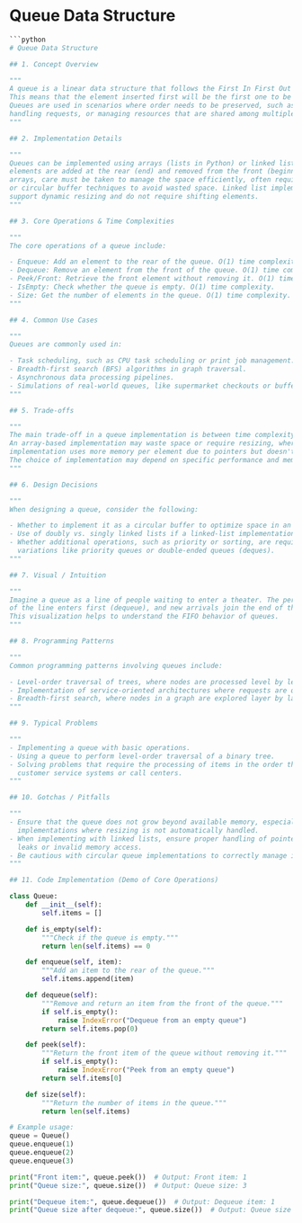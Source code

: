 # Queue Data Structure

```python
```python
# Queue Data Structure

## 1. Concept Overview

"""
A queue is a linear data structure that follows the First In First Out (FIFO) principle.
This means that the element inserted first will be the first one to be removed.
Queues are used in scenarios where order needs to be preserved, such as scheduling tasks,
handling requests, or managing resources that are shared among multiple consumers.
"""

## 2. Implementation Details

"""
Queues can be implemented using arrays (lists in Python) or linked lists. In a queue,
elements are added at the rear (end) and removed from the front (beginning). When using
arrays, care must be taken to manage the space efficiently, often requiring dynamic resizing
or circular buffer techniques to avoid wasted space. Linked list implementations naturally
support dynamic resizing and do not require shifting elements.
"""

## 3. Core Operations & Time Complexities

"""
The core operations of a queue include:

- Enqueue: Add an element to the rear of the queue. O(1) time complexity.
- Dequeue: Remove an element from the front of the queue. O(1) time complexity.
- Peek/Front: Retrieve the front element without removing it. O(1) time complexity.
- IsEmpty: Check whether the queue is empty. O(1) time complexity.
- Size: Get the number of elements in the queue. O(1) time complexity.
"""

## 4. Common Use Cases

"""
Queues are commonly used in:

- Task scheduling, such as CPU task scheduling or print job management.
- Breadth-first search (BFS) algorithms in graph traversal.
- Asynchronous data processing pipelines.
- Simulations of real-world queues, like supermarket checkouts or buffer management.
"""

## 5. Trade-offs

"""
The main trade-off in a queue implementation is between time complexity and memory usage.
An array-based implementation may waste space or require resizing, whereas a linked list
implementation uses more memory per element due to pointers but doesn't require resizing.
The choice of implementation may depend on specific performance and memory constraints.
"""

## 6. Design Decisions

"""
When designing a queue, consider the following:

- Whether to implement it as a circular buffer to optimize space in an array-based queue.
- Use of doubly vs. singly linked lists if a linked-list implementation is chosen.
- Whether additional operations, such as priority or sorting, are required, leading to
  variations like priority queues or double-ended queues (deques).
"""

## 7. Visual / Intuition

"""
Imagine a queue as a line of people waiting to enter a theater. The person at the front
of the line enters first (dequeue), and new arrivals join the end of the line (enqueue).
This visualization helps to understand the FIFO behavior of queues.
"""

## 8. Programming Patterns

"""
Common programming patterns involving queues include:

- Level-order traversal of trees, where nodes are processed level by level.
- Implementation of service-oriented architectures where requests are queued for processing.
- Breadth-first search, where nodes in a graph are explored layer by layer.
"""

## 9. Typical Problems

"""
- Implementing a queue with basic operations.
- Using a queue to perform level-order traversal of a binary tree.
- Solving problems that require the processing of items in the order they arrive, such as
  customer service systems or call centers.
"""

## 10. Gotchas / Pitfalls

"""
- Ensure that the queue does not grow beyond available memory, especially in array-based
  implementations where resizing is not automatically handled.
- When implementing with linked lists, ensure proper handling of pointers to avoid memory
  leaks or invalid memory access.
- Be cautious with circular queue implementations to correctly manage indices.
"""

## 11. Code Implementation (Demo of Core Operations)

class Queue:
    def __init__(self):
        self.items = []

    def is_empty(self):
        """Check if the queue is empty."""
        return len(self.items) == 0

    def enqueue(self, item):
        """Add an item to the rear of the queue."""
        self.items.append(item)

    def dequeue(self):
        """Remove and return an item from the front of the queue."""
        if self.is_empty():
            raise IndexError("Dequeue from an empty queue")
        return self.items.pop(0)

    def peek(self):
        """Return the front item of the queue without removing it."""
        if self.is_empty():
            raise IndexError("Peek from an empty queue")
        return self.items[0]

    def size(self):
        """Return the number of items in the queue."""
        return len(self.items)

# Example usage:
queue = Queue()
queue.enqueue(1)
queue.enqueue(2)
queue.enqueue(3)

print("Front item:", queue.peek())  # Output: Front item: 1
print("Queue size:", queue.size())  # Output: Queue size: 3

print("Dequeue item:", queue.dequeue())  # Output: Dequeue item: 1
print("Queue size after dequeue:", queue.size())  # Output: Queue size after dequeue: 2
```
```